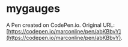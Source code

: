 # mygauges

A Pen created on CodePen.io. Original URL: [https://codepen.io/marconline/pen/abKBbvY](https://codepen.io/marconline/pen/abKBbvY).

